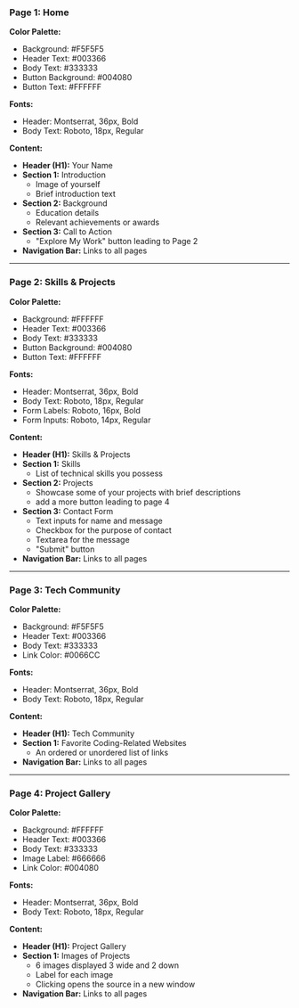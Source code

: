 ### Page 1: Home

**Color Palette:**
- Background: #F5F5F5
- Header Text: #003366
- Body Text: #333333
- Button Background: #004080
- Button Text: #FFFFFF

**Fonts:**
- Header: Montserrat, 36px, Bold
- Body Text: Roboto, 18px, Regular

**Content:**
- **Header (H1):** Your Name
- **Section 1:** Introduction
  - Image of yourself
  - Brief introduction text
- **Section 2:** Background
  - Education details
  - Relevant achievements or awards
- **Section 3:** Call to Action
  - "Explore My Work" button leading to Page 2
- **Navigation Bar:** Links to all pages


---

### Page 2: Skills & Projects

**Color Palette:**
- Background: #FFFFFF
- Header Text: #003366
- Body Text: #333333
- Button Background: #004080
- Button Text: #FFFFFF

**Fonts:**
- Header: Montserrat, 36px, Bold
- Body Text: Roboto, 18px, Regular
- Form Labels: Roboto, 16px, Bold
- Form Inputs: Roboto, 14px, Regular

**Content:**
- **Header (H1):** Skills & Projects
- **Section 1:** Skills
  - List of technical skills you possess
- **Section 2:** Projects
  - Showcase some of your projects with brief descriptions
  - add a more button leading to page 4
- **Section 3:** Contact Form
  - Text inputs for name and message
  - Checkbox for the purpose of contact
  - Textarea for the message
  - "Submit" button
- **Navigation Bar:** Links to all pages


---

### Page 3: Tech Community

**Color Palette:**
- Background: #F5F5F5
- Header Text: #003366
- Body Text: #333333
- Link Color: #0066CC

**Fonts:**
- Header: Montserrat, 36px, Bold
- Body Text: Roboto, 18px, Regular

**Content:**
- **Header (H1):** Tech Community
- **Section 1:** Favorite Coding-Related Websites
  - An ordered or unordered list of links
- **Navigation Bar:** Links to all pages


---

### Page 4: Project Gallery

**Color Palette:**
- Background: #FFFFFF
- Header Text: #003366
- Body Text: #333333
- Image Label: #666666
- Link Color: #004080

**Fonts:**
- Header: Montserrat, 36px, Bold
- Body Text: Roboto, 18px, Regular

**Content:**
- **Header (H1):** Project Gallery
- **Section 1:** Images of Projects
  - 6 images displayed 3 wide and 2 down
  - Label for each image
  - Clicking opens the source in a new window
- **Navigation Bar:** Links to all pages
